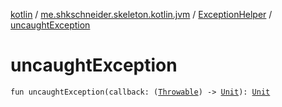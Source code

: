 [kotlin](../../index.md) / [me.shkschneider.skeleton.kotlin.jvm](../index.md) / [ExceptionHelper](index.md) / [uncaughtException](./uncaught-exception.md)

# uncaughtException

`fun uncaughtException(callback: (`[`Throwable`](https://kotlinlang.org/api/latest/jvm/stdlib/kotlin/-throwable/index.html)`) -> `[`Unit`](https://kotlinlang.org/api/latest/jvm/stdlib/kotlin/-unit/index.html)`): `[`Unit`](https://kotlinlang.org/api/latest/jvm/stdlib/kotlin/-unit/index.html)